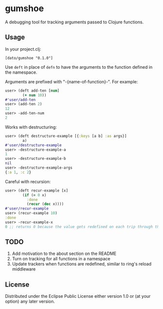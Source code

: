 # gumshoe

A debugging tool for tracking arguments passed to Clojure functions.

## Usage

In your project.clj:

```
[dato/gumshoe "0.1.0"]
```

Use `deft` in place of `defn` to have the arguments to the function defined in the namespace.

Arguments are prefixed with "-{name-of-function}-". For example:

```clojure
user> (deft add-ten [num]
        (+ num 10))
#'user/add-ten
user> (add-ten 2)
12
user> -add-ten-num
2
```

Works with destructuring:

```clojure
user> (deft destructure-example [{:keys [a b] :as args}]
        a)
#'user/destructure-example
user> -destructure-example-a
1
user> -destructure-example-b
nil
user> -destructure-example-args
{:a 1, :c 2}
```

Careful with recursion:
```clojure
user> (deft recur-example [x]
        (if (= 0 x)
          :done
          (recur (dec x))))
#'user/recur-example
user> (recur-example 10)
:done
user> -recur-example-x
0 ;; returns 0 because the value gets redefined on each trip through the function
```

## TODO

1. Add motivation to the about section on the README
2. Turn on tracking for all functions in a namespace
3. Update trackers when functions are redefined, similar to ring's reload middleware

## License

Distributed under the Eclipse Public License either version 1.0 or (at
your option) any later version.
